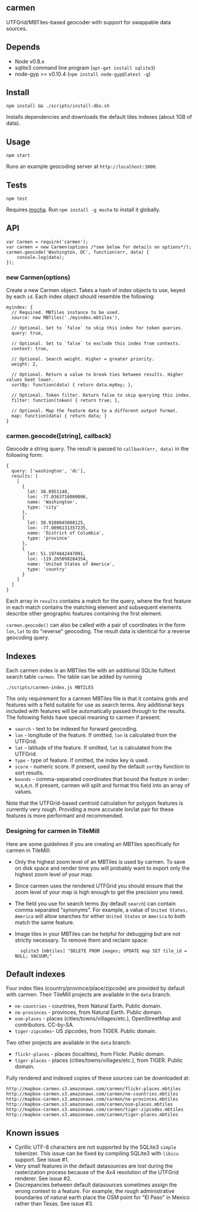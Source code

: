 carmen
------
UTFGrid/MBTiles-based geocoder with support for swappable data sources.

## Depends

 - Node v0.8.x
 - sqlite3 command line program (`apt-get install sqlite3`)
 - node-gyp >= v0.10.4 (`npm install node-gyp@latest -g`)

## Install

    npm install && ./scripts/install-dbs.sh

Installs dependencies and downloads the default tiles indexes (about 1GB of data).

## Usage

    npm start

Runs an example geocoding server at `http://localhost:3000`.

## Tests

    npm test

Requires [mocha](http://visionmedia.github.com/mocha/). Run `npm install -g mocha` to install it globally.

## API

    var Carmen = require('carmen');
    var carmen = new Carmen(options /*see below for details on options*/);
    carmen.geocode('Washington, DC', function(err, data) {
        console.log(data);
    });

### new Carmen(options)

Create a new Carmen object. Takes a hash of index objects to use, keyed by each `id`. Each index object should resemble the following:

    myindex: {
      // Required. MBTiles instance to be used.
      source: new MBTiles('./myindex.mbtiles'),

      // Optional. Set to `false` to skip this index for token queries.
      query: true,

      // Optional. Set to `false` to exclude this index from contexts.
      context: true,

      // Optional. Search weight. Higher = greater priority.
      weight: 2,

      // Optional. Return a value to break ties between results. Higher values beat lower.
      sortBy: function(data) { return data.myKey; },

      // Optional. Token filter. Return false to skip querying this index.
      filter: function(token) { return true; },

      // Optional. Map the feature data to a different output format.
      map: function(data) { return data; }
    }

### carmen.geocode([string], callback)

Geocode a string query. The result is passed to `callback(err, data)` in the following form:

    {
      query: ['washington', 'dc'],
      results: [
        [
          {
            lat: 38.8951148,
            lon: -77.0363716000006,
            name: 'Washington',
            type: 'city'
          },
          {
            lat: 38.9108045088125,
            lon: -77.0096131357235,
            name: 'District of Columbia',
            type: 'province'
          },
          {
            lat: 51.1974842447091,
            lon: -119.265098284354,
            name: 'United States of America',
            type: 'country'
          }
        ]
      ]
    }

Each array in `results` contains a match for the query, where the first feature in each match contains the matching element and subsequent elements describe other geographic features containing the first element.

`carmen.geocode()` can also be called with a pair of coordinates in the form `lon,lat` to do "reverse" geocoding. The result data is identical for a reverse geocoding query.

## Indexes

Each carmen index is an MBTiles file with an additional SQLite fulltext search table `carmen`. The table can be added by running

    ./scripts/carmen-index.js MBTILES

The only requirement for a carmen MBTiles file is that it contains grids and features with a field suitable for use as search terms. Any additional keys included with features will be automatically passed through to the results. The following fields have special meaning to carmen if present:

- `search` - text to be indexed for forward geocoding.
- `lon` - longitude of the feature. If omitted, `lon` is calculated from the UTFGrid.
- `lat` - latitude of the feature. If omitted, `lat` is calculated from the UTFGrid.
- `type` - type of feature. If omitted, the index key is used.
- `score` - numeric score. If present, used by the default `sortBy` function to sort results.
- `bounds` - comma-separated coordinates that bound the feature in order: w,s,e,n. If present, carmen will split and format this field into an array of values.

Note that the UTFGrid-based centroid calculation for polygon features is currently very rough. Providing a more accurate lon/lat pair for these features is more performant and recommended.

### Designing for carmen in TileMill

Here are some guidelines if you are creating an MBTiles specifically for carmen in TileMill:

- Only the highest zoom level of an MBTiles is used by carmen. To save on disk space and render time you will probably want to export only the highest zoom level of your map.
- Since carmen uses the rendered UTFGrid you should ensure that the zoom level of your map is high enough to get the precision you need. 
- The field you use for search terms (by default `search`) can contain comma separated "synonyms". For example, a value of `United States, America` will allow searches for either `United States` or `America` to both match the same feature.
- Image tiles in your MBTiles can be helpful for debugging but are not strictly necessary. To remove them and reclaim space:

        sqlite3 [mbtiles] "DELETE FROM images; UPDATE map SET tile_id = NULL; VACUUM;"

## Default indexes

Four index files (country/province/place/zipcode) are provided by default with carmen. Their TileMill projects are available in the `data` branch.

- `ne-countries` - countries, from Natural Earth. Public domain.
- `ne-provinces` - provinces, from Natural Earth. Public domain.
- `osm-places` - places (cities/towns/villages/etc.), OpenStreetMap and contributors. CC-by-SA.
- `tiger-zipcodes`- US zipcodes, from TIGER. Public domain.

Two other projects are available in the `data` branch:

- `flickr-places` - places (localities), from Flickr. Public domain.
- `tiger-places` - places (cities/towns/villages/etc.), from TIGER. Public domain.

Fully rendered and indexed copies of these sources can be downloaded at:

    http://mapbox-carmen.s3.amazonaws.com/carmen/flickr-places.mbtiles
    http://mapbox-carmen.s3.amazonaws.com/carmen/ne-countries.mbtiles
    http://mapbox-carmen.s3.amazonaws.com/carmen/ne-provinces.mbtiles
    http://mapbox-carmen.s3.amazonaws.com/carmen/osm-places.mbtiles
    http://mapbox-carmen.s3.amazonaws.com/carmen/tiger-zipcodes.mbtiles
    http://mapbox-carmen.s3.amazonaws.com/carmen/tiger-places.mbtiles

## Known issues

- Cyrillic UTF-8 characters are not supported by the SQLite3 `simple` tokenizer. This issue can be fixed by compiling SQLite3 with `libicu` support. See issue #1.
- Very small features in the default datasources are lost during the rasterization process because of the 4x4 resolution of the UTFGrid renderer. See issue #2.
- Discrepancies between default datasources sometimes assign the wrong context to a feature. For example, the rough administrative boundaries of natural earth place the OSM point for "El Paso" in Mexico rather than Texas. See issue #3.
